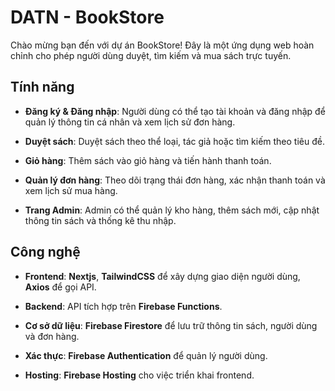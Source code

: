 # DATN - BookStore
Chào mừng bạn đến với dự án BookStore! Đây là một ứng dụng web hoàn chỉnh cho phép người dùng duyệt, tìm kiếm và mua sách trực tuyến.
## Tính năng
*  **Đăng ký & Đăng nhập**: Người dùng có thể tạo tài khoản và đăng nhập để quản lý thông tin cá nhân và xem lịch sử đơn hàng.

* **Duyệt sách**: Duyệt sách theo thể loại, tác giả hoặc tìm kiếm theo tiêu đề.

* **Giỏ hàng**: Thêm sách vào giỏ hàng và tiến hành thanh toán.

* **Quản lý đơn hàng**: Theo dõi trạng thái đơn hàng, xác nhận thanh toán và xem lịch sử mua hàng.

* **Trang Admin**: Admin có thể quản lý kho hàng, thêm sách mới, cập nhật thông tin sách và thống kê thu nhập.
## Công nghệ
* **Frontend**: **Nextjs**, **TailwindCSS** để xây dựng giao diện người dùng, **Axios** để gọi API.

* **Backend**: API tích hợp trên **Firebase Functions**.

* **Cơ sở dữ liệu**: **Firebase Firestore** để lưu trữ thông tin sách, người dùng và đơn hàng.

* **Xác thực**: **Firebase Authentication** để quản lý người dùng.

* **Hosting**: **Firebase Hosting** cho việc triển khai frontend.
